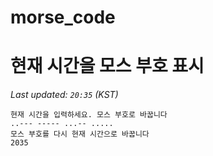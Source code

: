 # morse_code
# 현재 시간을 모스 부호 표시
<!-- MORSE_TIME_START -->
_Last updated: `20:35` (KST)_

```
현재 시간을 입력하세요. 모스 부호로 바꿉니다
..--- ----- ...-- .....
모스 부호를 다시 현재 시간으로 바꿉니다
2035
```
<!-- MORSE_TIME_END -->
